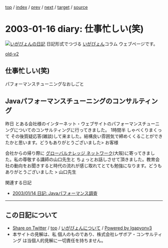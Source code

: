 [top](../index.html) 
 / [index](index.html) 
 / [prev](ig030114.html) 
 / [next](ig030119.html) 
 / [target](https://www.igapyon.jp/igapyon/diary/2003/ig030116.html) 
 / [source](https://github.com/igapyon/diary/blob/master/2003/ig030116.src.md) 

2003-01-16 diary: 仕事忙しい(笑)
=====================================================================================================
[![いがぴょんの日記](https://www.igapyon.jp/igapyon/diary/images/iga200306s.jpg "いがぴょん")](https://www.igapyon.jp/igapyon/diary/memo/memoigapyon.html) 日記形式でつづる [いがぴょん](https://www.igapyon.jp/igapyon/diary/memo/memoigapyon.html)コラム ウェブページです。

[old-v2](ig030116-orig.html)

## 仕事忙しい(笑)

パフォーマンスチューニングなおしごと


## Javaパフォーマンスチューニングのコンサルティング

昨日 とある会社様のインターネット・ウェブサイトのパフォーマンスチューニングについてのコンサルティングに行ってきました。
1時間半 しゃべくりまくって その後質疑応答(雑談)して来ました。結構良い雰囲気で締めくくることができたかと思います。どうもありがとうございました> お客様

会社からの帰り際に [グローバルナレッジ ネットワーク](http://www.globalknowledge.co.jp/)(大阪)に寄ってきました。私の尊敬する講師の山口先生と ちょっとお話しさせて頂きました。教育会社の動向をお聞きすると時代の流れが感じ取れてとても勉強になります。どうもありがとうございました > 山口先生

関連する日記

* [2003/01/14 日記: Javaパフォーマンス調査](ig030114.html)


----------------------------------------------------------------------------------------------------

## この日記について

* [Share on Twitter](https://twitter.com/intent/tweet?hashtags=igapyon%2Cdiary%2C%E3%81%84%E3%81%8C%E3%81%B4%E3%82%87%E3%82%93&text=%E4%BB%95%E4%BA%8B%E5%BF%99%E3%81%97%E3%81%84%28%E7%AC%91%29&url=https%3A%2F%2Fwww.igapyon.jp%2Figapyon%2Fdiary%2F2003%2Fig030116.html) / [top](../index.html) / [いがぴょんについて](https://www.igapyon.jp/igapyon/diary/memo/memoigapyon.html) / [Powered by Igapyonv3](https://github.com/igapyon/igapyonv3)
* 本サイトの見解は、私 個人のものであり、株式会社レザボア・コンサルティング は当個人的見解に一切責任を持ちません。 
